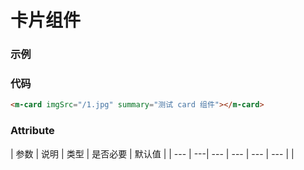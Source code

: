 # 卡片组件

### 示例
<m-card imgSrc="/1.jpg" summary="测试 card 组件"></m-card>

### 代码
```html
<m-card imgSrc="/1.jpg" summary="测试 card 组件"></m-card>
```

### Attribute
| 参数 | 说明 | 类型 | 是否必要 | 默认值 |
| --- | ---| --- | --- | --- | --- |
|